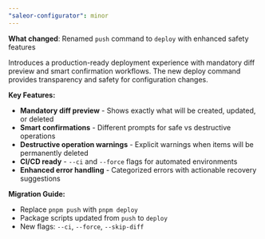 ```yaml
---
"saleor-configurator": minor
---
```


**What changed**: Renamed `push` command to `deploy` with enhanced safety features

Introduces a production-ready deployment experience with mandatory diff preview and smart confirmation workflows. The new deploy command provides transparency and safety for configuration changes.

**Key Features:**
- **Mandatory diff preview** - Shows exactly what will be created, updated, or deleted
- **Smart confirmations** - Different prompts for safe vs destructive operations  
- **Destructive operation warnings** - Explicit warnings when items will be permanently deleted
- **CI/CD ready** - `--ci` and `--force` flags for automated environments
- **Enhanced error handling** - Categorized errors with actionable recovery suggestions

**Migration Guide:**
- Replace `pnpm push` with `pnpm deploy`
- Package scripts updated from `push` to `deploy`
- New flags: `--ci`, `--force`, `--skip-diff`

